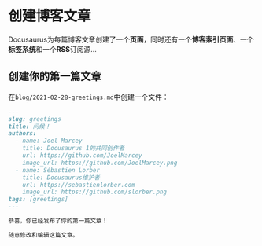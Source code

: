 # 创建博客文章

Docusaurus为每篇博客文章创建了一个**页面**，同时还有一个**博客索引页面**、一个**标签系统**和一个**RSS**订阅源...

## 创建你的第一篇文章

在`blog/2021-02-28-greetings.md`中创建一个文件：

```md title="blog/2021-02-28-greetings.md"
---
slug: greetings
title: 问候！
authors:
  - name: Joel Marcey
    title: Docusaurus 1的共同创作者
    url: https://github.com/JoelMarcey
    image_url: https://github.com/JoelMarcey.png
  - name: Sébastien Lorber
    title: Docusaurus维护者
    url: https://sebastienlorber.com
    image_url: https://github.com/slorber.png
tags: [greetings]
---

恭喜，你已经发布了你的第一篇文章！

随意修改和编辑这篇文章。